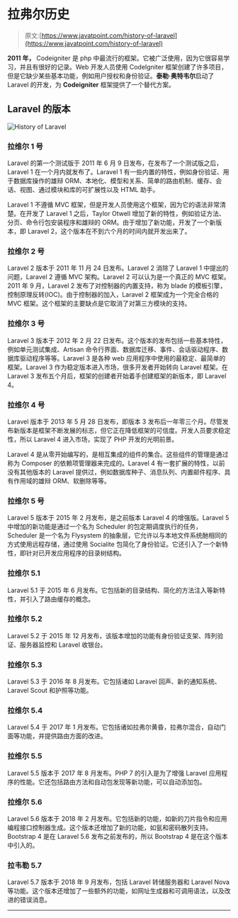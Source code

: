 # 拉弗尔历史

> 原文:[https://www.javatpoint.com/history-of-laravel](https://www.javatpoint.com/history-of-laravel)

**2011 年，** Codeigniter 是 php 中最流行的框架。它被广泛使用，因为它很容易学习，并且有很好的记录。Web 开发人员使用 CodeIgniter 框架创建了许多项目，但是它缺少某些基本功能，例如用户授权和身份验证。**泰勒·奥特韦尔**启动了 Laravel 的开发，为 **Codeigniter** 框架提供了一个替代方案。

## Laravel 的版本

![History of Laravel](../Images/8b9118f6f32b27242edaf5f1840ecc39.png)

### 拉维尔 1 号

Laravel 的第一个测试版于 2011 年 6 月 9 日发布，在发布了一个测试版之后，Laravel 1 在一个月内就发布了。Laravel 1 有一些内置的特性，例如身份验证、用于数据库操作的雄辩 ORM、本地化、模型和关系、简单的路由机制、缓存、会话、视图、通过模块和库的可扩展性以及 HTML 助手。

Laravel 1 不遵循 MVC 框架，但是开发人员使用这个框架，因为它的语法非常清楚。在开发了 Laravel 1 之后，Taylor Otwell 增加了新的特性，例如验证方法、分页、命令行包安装程序和雄辩的 ORM。由于增加了新功能，开发了一个新版本，即 Laravel 2，这个版本在不到六个月的时间内就开发出来了。

### 拉维尔 2 号

Laravel 2 版本于 2011 年 11 月 24 日发布。Laravel 2 消除了 Laravel 1 中提出的问题，Laravel 2 遵循 MVC 架构。Laravel 2 可以认为是一个真正的 MVC 框架。2011 年 9 月，Laravel 2 发布了对控制器的内置支持，称为 blade 的模板引擎，控制原理反转(IOC)。由于控制器的加入，Laravel 2 框架成为一个完全合格的 MVC 框架。这个框架的主要缺点是它取消了对第三方模块的支持。

### 拉维尔 3 号

Laravel 3 版本于 2012 年 2 月 22 日发布。这个版本的发布包括一些基本特性，例如单元测试集成、Artisan 命令行界面、数据库迁移、事件、会话驱动程序、数据库驱动程序等等。Laravel 3 是各种 web 应用程序中使用的最稳定、最简单的框架。Laravel 3 作为稳定版本进入市场，很多开发者开始转向 Laravel 框架。在 Laravel 3 发布五个月后，框架的创建者开始着手创建框架的新版本，即 Laravel 4。

### 拉维尔 4 号

Laravel 版本于 2013 年 5 月 28 日发布，即版本 3 发布后一年零三个月。尽管发布新版本是框架不断发展的标志，但它正在降低框架的可信度。开发人员要求稳定性，所以 Laravel 4 进入市场，实现了 PHP 开发的光明前景。

Laravel 4 是从零开始编写的，是相互集成的组件的集合。这些组件的管理是通过称为 Composer 的依赖项管理器来完成的。Laravel 4 有一套扩展的特性，以前没有其他版本的 Laravel 提供过，例如数据库种子、消息队列、内置邮件程序、具有作用域的雄辩 ORM、软删除等等。

### 拉维尔 5 号

Laravel 5 版本于 2015 年 2 月发布，是之前版本 Laravel 4 的增强版。Laravel 5 中增加的新功能是通过一个名为 Scheduler 的包定期调度执行的任务，Scheduler 是一个名为 Flysystem 的抽象层，它允许以与本地文件系统酏相同的方式使用远程存储，通过使用 Socialite 包简化了身份验证。它还引入了一个新特性，即针对已开发应用程序的目录树结构。

### 拉维尔 5.1

Laravel 5.1 于 2015 年 6 月发布。它包括新的目录结构、简化的方法注入等新特性，并引入了路由缓存的概念。

### 拉维尔 5.2

Laravel 5.2 于 2015 年 12 月发布，该版本增加的功能有身份验证支架、阵列验证、服务器监控和 Laravel 收银台。

### 拉维尔 5.3

Laravel 5.3 于 2016 年 8 月发布。它包括诸如 Laravel 回声、新的通知系统、Laravel Scout 和护照等功能。

### 拉维尔 5.4

Laravel 5.4 于 2017 年 1 月发布。它包括诸如拉弗尔黄昏，拉弗尔混合，自动门面等功能，并提供路由方面的改进。

### 拉维尔 5.5

Laravel 5.5 版本于 2017 年 8 月发布。PHP 7 的引入是为了增强 Laravel 应用程序的性能。它还包括路由方法和自动包发现等新功能，可以自动添加包。

### 拉维尔 5.6

Laravel 5.6 版本于 2018 年 2 月发布。它包括新的功能，如新的刀片指令和应用编程接口控制器生成。这个版本还增加了新的功能，如氩和密码散列支持。Bootstrap 4 是在 Laravel 5.6 发布之前发布的，所以 Bootstrap 4 是在这个版本中引入的。

### 拉韦勒 5.7

Laravel 5.7 版本于 2018 年 9 月发布，包括 Laravel 转储服务器和 Laravel Nova 等功能。这个版本还增加了一些额外的功能，如网址生成器和可调用语法，以及改进的错误消息。

* * *